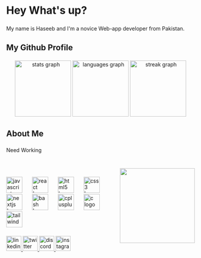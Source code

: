 <h1 align="left">Hey  What's up?</h1>

###

<p align="left">My name is Haseeb and I'm a novice Web-app developer from Pakistan.</p>

###

<h2 align="left">My Github Profile</h2>

###

<div align="center">
  <img src="https://github-readme-stats.vercel.app/api?username=haseebabid72&hide_title=true&hide_rank=false&show_icons=true&include_all_commits=false&count_private=false&disable_animations=false&theme=onedark&locale=en&hide_border=true&order=1" height="150" alt="stats graph"  />
  <img src="https://github-readme-stats.vercel.app/api/top-langs?username=haseebabid72&locale=en&hide_title=true&layout=compact&card_width=320&langs_count=6&theme=onedark&hide_border=true&order=2" height="150" alt="languages graph"  />
  <img src="https://streak-stats.demolab.com?user=haseebabid72&locale=en&mode=daily&theme=radical&hide_border=true&border_radius=5&order=3" height="150" alt="streak graph"  />
</div>

###

<h2 align="left">About Me</h2>

###

<p align="left">Need Working</p>

###

<br clear="both">

<img align="right" height="200" src="https://media.giphy.com/media/v1.Y2lkPTc5MGI3NjExcHltdmh1dmZ3azA0ZWVrOGFkd2k1a3A2eHM3YjBrYWhyZmdmdGo2ZiZlcD12MV9pbnRlcm5hbF9naWZfYnlfaWQmY3Q9Zw/X8EVVwkHmwiYM/giphy.gif"  />

###

<div align="left">
  <img src="https://cdn.jsdelivr.net/gh/devicons/devicon/icons/javascript/javascript-original.svg" height="43" alt="javascript logo"  />
  <img width="18" />
  <img src="https://cdn.jsdelivr.net/gh/devicons/devicon/icons/react/react-original.svg" height="43" alt="react logo"  />
  <img width="18" />
  <img src="https://cdn.jsdelivr.net/gh/devicons/devicon/icons/html5/html5-plain-wordmark.svg" height="43" alt="html5 logo"  />
  <img width="18" />
  <img src="https://cdn.jsdelivr.net/gh/devicons/devicon/icons/css3/css3-plain-wordmark.svg" height="43" alt="css3 logo"  />
  <img width="18" />
  <img src="https://cdn.jsdelivr.net/gh/devicons/devicon/icons/nextjs/nextjs-original.svg" height="43" alt="nextjs logo"  />
  <img width="18" />
  <img src="https://cdn.jsdelivr.net/gh/devicons/devicon/icons/bash/bash-original.svg" height="43" alt="bash logo"  />
  <img width="18" />
  <img src="https://cdn.jsdelivr.net/gh/devicons/devicon/icons/cplusplus/cplusplus-plain.svg" height="43" alt="cplusplus logo"  />
  <img width="18" />
  <img src="https://cdn.jsdelivr.net/gh/devicons/devicon/icons/c/c-plain.svg" height="43" alt="c logo"  />
  <img width="18" />
  <img src="https://cdn.jsdelivr.net/gh/devicons/devicon/icons/tailwindcss/tailwindcss-original-wordmark.svg" height="43" alt="tailwindcss logo"  />
</div>

###

<div align="left">
  <a href="https://www.instagram.com/activator.senpai/" target="_blank">
    <img src="https://img.shields.io/static/v1?message=LinkedIn&logo=linkedin&label=&color=0077B5&logoColor=white&labelColor=&style=for-the-badge" height="40" alt="linkedin logo"  />
  </a>
  <a href="https://www.instagram.com/activator.senpai/" target="_blank">
    <img src="https://img.shields.io/static/v1?message=Twitter&logo=twitter&label=&color=1DA1F2&logoColor=white&labelColor=&style=for-the-badge" height="40" alt="twitter logo"  />
  </a>
  <a href="https://www.instagram.com/activator.senpai/" target="_blank">
    <img src="https://img.shields.io/static/v1?message=Discord&logo=discord&label=&color=7289DA&logoColor=white&labelColor=&style=for-the-badge" height="40" alt="discord logo"  />
  </a>
  <a href="https://www.instagram.com/activator.senpai/" target="_blank">
    <img src="https://img.shields.io/static/v1?message=Instagram&logo=instagram&label=&color=E4405F&logoColor=white&labelColor=&style=for-the-badge" height="40" alt="instagram logo"  />
  </a>
</div>

###
